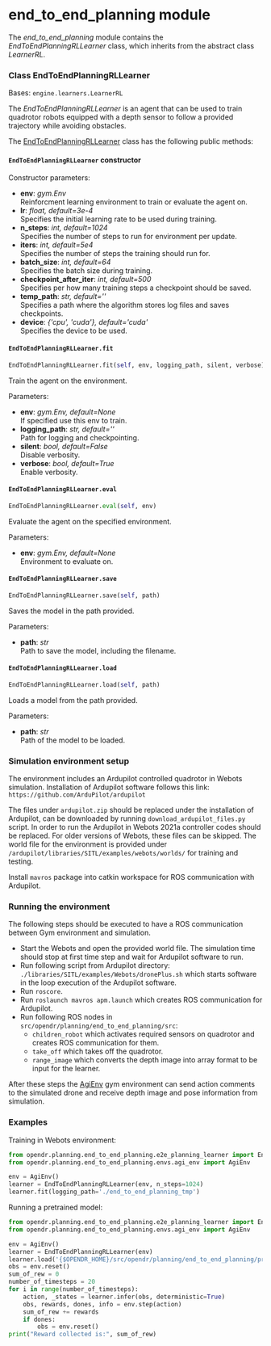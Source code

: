 # end_to_end_planning module

The *end_to_end_planning* module contains the *EndToEndPlanningRLLearner* class, which inherits from the abstract 
class *LearnerRL*.

### Class EndToEndPlanningRLLearner
Bases: `engine.learners.LearnerRL`

The *EndToEndPlanningRLLearner* is an agent that can be used to train quadrotor robots equipped with a depth sensor to
follow a provided trajectory while avoiding obstacles.

The [EndToEndPlanningRLLearner](/src/opendr/planning/end_to_end_planning/e2e_planning_learner.py) class has the 
following public methods:

#### `EndToEndPlanningRLLearner` constructor

Constructor parameters:

- **env**: *gym.Env*\
  Reinforcment learning environment to train or evaluate the agent on.
- **lr**: *float, default=3e-4*\
  Specifies the initial learning rate to be used during training.
- **n_steps**: *int, default=1024*\
  Specifies the number of steps to run for environment per update.
- **iters**: *int, default=5e4*\
  Specifies the number of steps the training should run for.
- **batch_size**: *int, default=64*\
  Specifies the batch size during training.
- **checkpoint_after_iter**: *int, default=500*\
  Specifies per how many training steps a checkpoint should be saved.
- **temp_path**: *str, default=''*\
  Specifies a path where the algorithm stores log files and saves checkpoints.
- **device**: *{'cpu', 'cuda'}, default='cuda'*\
  Specifies the device to be used.

#### `EndToEndPlanningRLLearner.fit`
```python
EndToEndPlanningRLLearner.fit(self, env, logging_path, silent, verbose)
```

Train the agent on the environment.

Parameters:

- **env**: *gym.Env, default=None*\
  If specified use this env to train.
- **logging_path**: *str, default=''*\
  Path for logging and checkpointing.
- **silent**: *bool, default=False*\
  Disable verbosity.
- **verbose**: *bool, default=True*\
  Enable verbosity.


#### `EndToEndPlanningRLLearner.eval`
```python
EndToEndPlanningRLLearner.eval(self, env)
```
Evaluate the agent on the specified environment.

Parameters:

- **env**: *gym.Env, default=None*\
  Environment to evaluate on.


#### `EndToEndPlanningRLLearner.save`
```python
EndToEndPlanningRLLearner.save(self, path)
```
Saves the model in the path provided.

Parameters:

- **path**: *str*\
  Path to save the model, including the filename.


#### `EndToEndPlanningRLLearner.load`
```python
EndToEndPlanningRLLearner.load(self, path)
```
Loads a model from the path provided.

Parameters:

- **path**: *str*\
  Path of the model to be loaded.

### Simulation environment setup

The environment includes an Ardupilot controlled quadrotor in Webots simulation. 
Installation of Ardupilot software follows this link: `https://github.com/ArduPilot/ardupilot`

The files under `ardupilot.zip` should be replaced under the installation of Ardupilot, can be downloaded by running 
`download_ardupilot_files.py` script.
In order to run the Ardupilot in Webots 2021a controller codes should be replaced. 
For older versions of Webots, these files can be skipped.
The world file for the environment is provided 
under `/ardupilot/libraries/SITL/examples/webots/worlds/` for training and testing.

Install `mavros` package into catkin workspace for ROS communication with Ardupilot. 

### Running the environment

The following steps should be executed to have a ROS communication between Gym environment and simulation.
- Start the Webots and open the provided world file. The simulation time should stop at first time step and wait for 
Ardupilot software to run.
- Run following script from Ardupilot directory: `./libraries/SITL/examples/Webots/dronePlus.sh` which starts 
software in the loop execution of the Ardupilot software.
- Run `roscore`.
- Run `roslaunch mavros apm.launch` which creates ROS communication for Ardupilot.
- Run following ROS nodes in `src/opendr/planning/end_to_end_planning/src`:
  - `children_robot` which activates required sensors on quadrotor and creates ROS communication for them. 
  - `take_off` which takes off the quadrotor.
  - `range_image` which converts the depth image into array format to be input for the learner.
  
After these steps the [AgiEnv](src/opendr/planning/end_to_end_planning/envs/agi_env.py) gym environment can send 
action comments to the simulated drone and receive depth image and pose information from simulation. 

### Examples

Training in Webots environment:

```python
from opendr.planning.end_to_end_planning.e2e_planning_learner import EndToEndPlanningRLLearner
from opendr.planning.end_to_end_planning.envs.agi_env import AgiEnv

env = AgiEnv()
learner = EndToEndPlanningRLLearner(env, n_steps=1024)
learner.fit(logging_path='./end_to_end_planning_tmp')
```


Running a pretrained model:

```python
from opendr.planning.end_to_end_planning.e2e_planning_learner import EndToEndPlanningRLLearner
from opendr.planning.end_to_end_planning.envs.agi_env import AgiEnv

env = AgiEnv()
learner = EndToEndPlanningRLLearner(env)
learner.load('{$OPENDR_HOME}/src/opendr/planning/end_to_end_planning/pretrained_model/saved_model.zip')
obs = env.reset()
sum_of_rew = 0
number_of_timesteps = 20
for i in range(number_of_timesteps):
    action, _states = learner.infer(obs, deterministic=True)
    obs, rewards, dones, info = env.step(action)
    sum_of_rew += rewards
    if dones:
        obs = env.reset()
print("Reward collected is:", sum_of_rew)
```